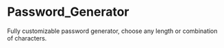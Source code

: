 # Password_Generator
Fully customizable password generator, choose any length or combination of characters. 
